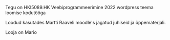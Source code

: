 Tegu on HKI5089.HK Veebiprogrammeerimine 2022 wordpress teema loomise kodutööga

Loodud kasutades Martti Raaveli moodle's jagatud juhiseid ja õppematerjali.

Looja on Mario 



